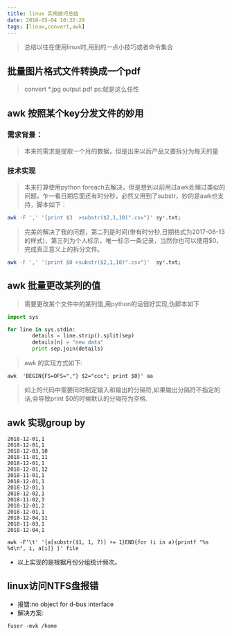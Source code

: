 ```yaml
---
title: linux 实用技巧总结
date: 2018-05-04 10:32:29
tags: [linux,convert,awk]
---
```


>总结以往在使用linux时,用到的一点小技巧或者命令集合

<!--more-->


## 批量图片格式文件转换成一个pdf

>convert *.jpg output.pdf
>ps:就是这么任性


## awk 按照某个key分发文件的妙用

### 需求背景：
>本来的需求是提取一个月的数据，但是出来以后产品又要拆分为每天的量
<!--more-->

### 技术实现
>本来打算使用python foreach去解决，但是想到以前用过awk处理过类似的问题，乍一看日期后面还有时分秒，必然又用到了substr，妙的是awk也支持，脚本如下：

``` bash
awk -F ',' '{print $3  >substr($2,1,10)".csv"}' sy*.txt;
```
>完美的解决了我的问题，第二列是时间(带有时分秒,日期格式为2017-06-13的样式)，第三列为个人标示，唯一标示一条记录，当然你也可以使用$0，完成真正意义上的拆分文件。

``` bash
awk -F ',' '{print $0 >substr($2,1,10)".csv"}'  sy*.txt;
```

## awk 批量更改某列的值
>需要更改某个文件中的某列值,用python的话很好实现,伪脚本如下

``` python
import sys

for line in sys.stdin:
    	details = line.strip().split(sep)
		details[n] = "new data"
		print sep.join(details)

```

>awk 的实现方式如下:


``` shell
awk  'BEGIN{FS=OFS=","} $2="ccc"; print $0}' aa
```
>如上的代码中需要同时制定输入和输出的分隔符,如果输出分隔符不指定的话,会导致print $0的时候默认的分隔符为空格.


## awk 实现group by

``` shell
2018-12-01,1
2018-12-01,1
2018-12-03,10
2018-11-01,11
2018-12-01,1
2018-12-01,12
2018-11-01,1
2018-12-01,1
2018-12-01,1
2018-12-02,1
2018-11-02,3
2018-12-01,2
2018-12-01,1
2018-12-04,11
2018-11-03,1
2018-12-04,1

```



``` shell
awk -F'\t' '{a[substr($1, 1, 7)] += 1}END{for (i in a){printf "%s %d\n", i, a[i]} }' file
```

+ 以上实现的是根据月份分组统计频次。


## linux访问NTFS盘报错

+ 报错:no object for d-bus interface
+ 解决方案:

``` shell
fuser -mvk /home
```

